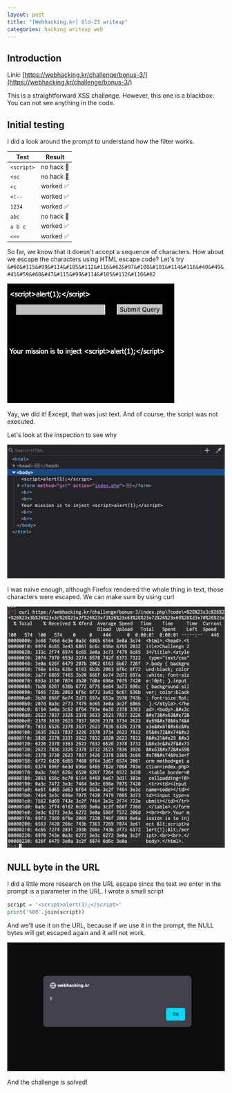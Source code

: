 ```yaml
---
layout: post
title: "[Webhacking.kr] Old-23 writeup"
categories: hacking writeup web
---
```


## Introduction

Link: [https://webhacking.kr/challenge/bonus-3/](https://webhacking.kr/challenge/bonus-3/)

This is a straightforward XSS challenge. However, this one is a blackbox: You can not see anything in the code.

## Initial testing

I did a look around the prompt to understand how the filter works.

| Test       | Result     |
| ---------- | ---------- |
| `<script>` | no hack 🚫 |
| `<sc`      | no hack 🚫 |
| `<c`       | worked ✅  |
| `<!--`     | worked ✅  |
| `1234`     | worked ✅  |
| `abc`      | no hack 🚫 |
| `a b c`    | worked ✅  |
| `<<<`      | worked ✅  |

So far, we know that it doesn't accept a sequence of characters. How about we escape the characters using HTML escape code?
Let's try
`&#60&#115&#99&#114&#105&#112&#116&#62&#97&#108&#101&#114&#116&#40&#49&#41&#59&#60&#47&#115&#99&#114&#105&#112&#116&#62`

![Test1](/assets/images/old-23/test1.png)

Yay, we did it! Except, that was just text. And of course, the script was not executed.

Let's look at the inspection to see why

![Test1 Inspection](/assets/images/old-23/test1_inspect.png)

I was naive enough, although Firefox rendered the whole thing in text, those characters were escaped. We can make sure by using curl

![Test1 Curl](/assets/images/old-23/test1_curl.png)

## NULL byte in the URL

I did a little more research on the URL escape since the text we enter in the prompt is a parameter in the URL.
I wrote a small script

```python
script = '<script>alert(1);</script>'
print('%00'.join(script))
```

And we'll use it on the URL, because if we use it in the prompt, the NULL bytes will get escaped again and it will not work.

![Pwned](/assets/images/old-23/pwned.png)

And the challenge is solved!
